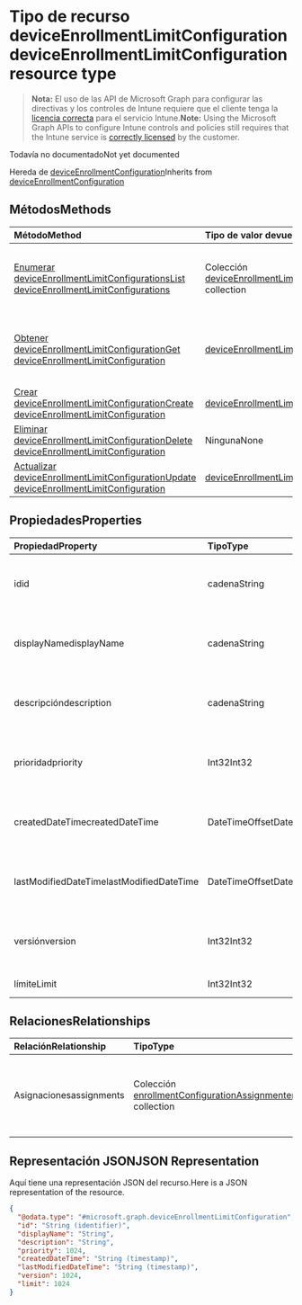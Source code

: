 # <a name="deviceenrollmentlimitconfiguration-resource-type"></a><span data-ttu-id="eba71-101">Tipo de recurso deviceEnrollmentLimitConfiguration</span><span class="sxs-lookup"><span data-stu-id="eba71-101">deviceEnrollmentLimitConfiguration resource type</span></span>

> <span data-ttu-id="eba71-102">**Nota:** El uso de las API de Microsoft Graph para configurar las directivas y los controles de Intune requiere que el cliente tenga la [licencia correcta](https://go.microsoft.com/fwlink/?linkid=839381) para el servicio Intune.</span><span class="sxs-lookup"><span data-stu-id="eba71-102">**Note:** Using the Microsoft Graph APIs to configure Intune controls and policies still requires that the Intune service is [correctly licensed](https://go.microsoft.com/fwlink/?linkid=839381) by the customer.</span></span>

<span data-ttu-id="eba71-103">Todavía no documentado</span><span class="sxs-lookup"><span data-stu-id="eba71-103">Not yet documented</span></span>

<span data-ttu-id="eba71-104">Hereda de [deviceEnrollmentConfiguration](../resources/intune_onboarding_deviceenrollmentconfiguration.md)</span><span class="sxs-lookup"><span data-stu-id="eba71-104">Inherits from [deviceEnrollmentConfiguration](../resources/intune_onboarding_deviceenrollmentconfiguration.md)</span></span>

## <a name="methods"></a><span data-ttu-id="eba71-105">Métodos</span><span class="sxs-lookup"><span data-stu-id="eba71-105">Methods</span></span>
|<span data-ttu-id="eba71-106">Método</span><span class="sxs-lookup"><span data-stu-id="eba71-106">Method</span></span>|<span data-ttu-id="eba71-107">Tipo de valor devuelto</span><span class="sxs-lookup"><span data-stu-id="eba71-107">Return Type</span></span>|<span data-ttu-id="eba71-108">Descripción</span><span class="sxs-lookup"><span data-stu-id="eba71-108">Description</span></span>|
|:---|:---|:---|
|[<span data-ttu-id="eba71-109">Enumerar deviceEnrollmentLimitConfigurations</span><span class="sxs-lookup"><span data-stu-id="eba71-109">List deviceEnrollmentLimitConfigurations</span></span>](../api/intune_onboarding_deviceenrollmentlimitconfiguration_list.md)|<span data-ttu-id="eba71-110">Colección [deviceEnrollmentLimitConfiguration](../resources/intune_onboarding_deviceenrollmentlimitconfiguration.md)</span><span class="sxs-lookup"><span data-stu-id="eba71-110">[deviceEnrollmentLimitConfiguration](../resources/intune_onboarding_deviceenrollmentlimitconfiguration.md) collection</span></span>|<span data-ttu-id="eba71-111">Enumere las propiedades y las relaciones de los objetos [deviceEnrollmentLimitConfiguration](../resources/intune_onboarding_deviceenrollmentlimitconfiguration.md).</span><span class="sxs-lookup"><span data-stu-id="eba71-111">List properties and relationships of the [deviceEnrollmentLimitConfiguration](../resources/intune_onboarding_deviceenrollmentlimitconfiguration.md) objects.</span></span>|
|[<span data-ttu-id="eba71-112">Obtener deviceEnrollmentLimitConfiguration</span><span class="sxs-lookup"><span data-stu-id="eba71-112">Get deviceEnrollmentLimitConfiguration</span></span>](../api/intune_onboarding_deviceenrollmentlimitconfiguration_get.md)|[<span data-ttu-id="eba71-113">deviceEnrollmentLimitConfiguration</span><span class="sxs-lookup"><span data-stu-id="eba71-113">deviceEnrollmentLimitConfiguration</span></span>](../resources/intune_onboarding_deviceenrollmentlimitconfiguration.md)|<span data-ttu-id="eba71-114">Lea las propiedades y las relaciones del objeto [deviceEnrollmentLimitConfiguration](../resources/intune_onboarding_deviceenrollmentlimitconfiguration.md).</span><span class="sxs-lookup"><span data-stu-id="eba71-114">Read properties and relationships of [plannerProgressTaskBoardTaskFormat](../resources/intune_onboarding_deviceenrollmentlimitconfiguration.md) object.</span></span>|
|[<span data-ttu-id="eba71-115">Crear deviceEnrollmentLimitConfiguration</span><span class="sxs-lookup"><span data-stu-id="eba71-115">Create deviceEnrollmentLimitConfiguration</span></span>](../api/intune_onboarding_deviceenrollmentlimitconfiguration_create.md)|[<span data-ttu-id="eba71-116">deviceEnrollmentLimitConfiguration</span><span class="sxs-lookup"><span data-stu-id="eba71-116">deviceEnrollmentLimitConfiguration</span></span>](../resources/intune_onboarding_deviceenrollmentlimitconfiguration.md)|<span data-ttu-id="eba71-117">Cree un objeto [deviceEnrollmentLimitConfiguration](../resources/intune_onboarding_deviceenrollmentlimitconfiguration.md).</span><span class="sxs-lookup"><span data-stu-id="eba71-117">Create a new [plannerBucket](../resources/intune_onboarding_deviceenrollmentlimitconfiguration.md) object.</span></span>|
|[<span data-ttu-id="eba71-118">Eliminar deviceEnrollmentLimitConfiguration</span><span class="sxs-lookup"><span data-stu-id="eba71-118">Delete deviceEnrollmentLimitConfiguration</span></span>](../api/intune_onboarding_deviceenrollmentlimitconfiguration_delete.md)|<span data-ttu-id="eba71-119">Ninguna</span><span class="sxs-lookup"><span data-stu-id="eba71-119">None</span></span>|<span data-ttu-id="eba71-120">Elimina un [deviceEnrollmentLimitConfiguration](../resources/intune_onboarding_deviceenrollmentlimitconfiguration.md).</span><span class="sxs-lookup"><span data-stu-id="eba71-120">Deletes a [deviceEnrollmentLimitConfiguration](../resources/intune_onboarding_deviceenrollmentlimitconfiguration.md).</span></span>|
|[<span data-ttu-id="eba71-121">Actualizar deviceEnrollmentLimitConfiguration</span><span class="sxs-lookup"><span data-stu-id="eba71-121">Update deviceEnrollmentLimitConfiguration</span></span>](../api/intune_onboarding_deviceenrollmentlimitconfiguration_update.md)|[<span data-ttu-id="eba71-122">deviceEnrollmentLimitConfiguration</span><span class="sxs-lookup"><span data-stu-id="eba71-122">deviceEnrollmentLimitConfiguration</span></span>](../resources/intune_onboarding_deviceenrollmentlimitconfiguration.md)|<span data-ttu-id="eba71-123">Actualice las propiedades de un objeto [deviceEnrollmentLimitConfiguration](../resources/intune_onboarding_deviceenrollmentlimitconfiguration.md).</span><span class="sxs-lookup"><span data-stu-id="eba71-123">Update the properties of a [calendar](../resources/intune_onboarding_deviceenrollmentlimitconfiguration.md) object.</span></span>|

## <a name="properties"></a><span data-ttu-id="eba71-124">Propiedades</span><span class="sxs-lookup"><span data-stu-id="eba71-124">Properties</span></span>
|<span data-ttu-id="eba71-125">Propiedad</span><span class="sxs-lookup"><span data-stu-id="eba71-125">Property</span></span>|<span data-ttu-id="eba71-126">Tipo</span><span class="sxs-lookup"><span data-stu-id="eba71-126">Type</span></span>|<span data-ttu-id="eba71-127">Descripción</span><span class="sxs-lookup"><span data-stu-id="eba71-127">Description</span></span>|
|:---|:---|:---|
|<span data-ttu-id="eba71-128">id</span><span class="sxs-lookup"><span data-stu-id="eba71-128">id</span></span>|<span data-ttu-id="eba71-129">cadena</span><span class="sxs-lookup"><span data-stu-id="eba71-129">String</span></span>|<span data-ttu-id="eba71-130">Todavía no documentado Heredado de [deviceEnrollmentConfiguration](../resources/intune_onboarding_deviceenrollmentconfiguration.md)</span><span class="sxs-lookup"><span data-stu-id="eba71-130">Not yet documented Inherited from [deviceEnrollmentConfiguration](../resources/intune_onboarding_deviceenrollmentconfiguration.md)</span></span>|
|<span data-ttu-id="eba71-131">displayName</span><span class="sxs-lookup"><span data-stu-id="eba71-131">displayName</span></span>|<span data-ttu-id="eba71-132">cadena</span><span class="sxs-lookup"><span data-stu-id="eba71-132">String</span></span>|<span data-ttu-id="eba71-133">Todavía no documentado Heredado de [deviceEnrollmentConfiguration](../resources/intune_onboarding_deviceenrollmentconfiguration.md)</span><span class="sxs-lookup"><span data-stu-id="eba71-133">Not yet documented Inherited from [deviceEnrollmentConfiguration](../resources/intune_onboarding_deviceenrollmentconfiguration.md)</span></span>|
|<span data-ttu-id="eba71-134">descripción</span><span class="sxs-lookup"><span data-stu-id="eba71-134">description</span></span>|<span data-ttu-id="eba71-135">cadena</span><span class="sxs-lookup"><span data-stu-id="eba71-135">String</span></span>|<span data-ttu-id="eba71-136">Todavía no documentado Heredado de [deviceEnrollmentConfiguration](../resources/intune_onboarding_deviceenrollmentconfiguration.md)</span><span class="sxs-lookup"><span data-stu-id="eba71-136">Not yet documented Inherited from [deviceEnrollmentConfiguration](../resources/intune_onboarding_deviceenrollmentconfiguration.md)</span></span>|
|<span data-ttu-id="eba71-137">prioridad</span><span class="sxs-lookup"><span data-stu-id="eba71-137">priority</span></span>|<span data-ttu-id="eba71-138">Int32</span><span class="sxs-lookup"><span data-stu-id="eba71-138">Int32</span></span>|<span data-ttu-id="eba71-139">Todavía no documentado Heredado de [deviceEnrollmentConfiguration](../resources/intune_onboarding_deviceenrollmentconfiguration.md)</span><span class="sxs-lookup"><span data-stu-id="eba71-139">Not yet documented Inherited from [deviceEnrollmentConfiguration](../resources/intune_onboarding_deviceenrollmentconfiguration.md)</span></span>|
|<span data-ttu-id="eba71-140">createdDateTime</span><span class="sxs-lookup"><span data-stu-id="eba71-140">createdDateTime</span></span>|<span data-ttu-id="eba71-141">DateTimeOffset</span><span class="sxs-lookup"><span data-stu-id="eba71-141">DateTimeOffset</span></span>|<span data-ttu-id="eba71-142">Todavía no documentado Heredado de [deviceEnrollmentConfiguration](../resources/intune_onboarding_deviceenrollmentconfiguration.md)</span><span class="sxs-lookup"><span data-stu-id="eba71-142">Not yet documented Inherited from [deviceEnrollmentConfiguration](../resources/intune_onboarding_deviceenrollmentconfiguration.md)</span></span>|
|<span data-ttu-id="eba71-143">lastModifiedDateTime</span><span class="sxs-lookup"><span data-stu-id="eba71-143">lastModifiedDateTime</span></span>|<span data-ttu-id="eba71-144">DateTimeOffset</span><span class="sxs-lookup"><span data-stu-id="eba71-144">DateTimeOffset</span></span>|<span data-ttu-id="eba71-145">Todavía no documentado Heredado de [deviceEnrollmentConfiguration](../resources/intune_onboarding_deviceenrollmentconfiguration.md)</span><span class="sxs-lookup"><span data-stu-id="eba71-145">Not yet documented Inherited from [deviceEnrollmentConfiguration](../resources/intune_onboarding_deviceenrollmentconfiguration.md)</span></span>|
|<span data-ttu-id="eba71-146">versión</span><span class="sxs-lookup"><span data-stu-id="eba71-146">version</span></span>|<span data-ttu-id="eba71-147">Int32</span><span class="sxs-lookup"><span data-stu-id="eba71-147">Int32</span></span>|<span data-ttu-id="eba71-148">Todavía no documentado Heredado de [deviceEnrollmentConfiguration](../resources/intune_onboarding_deviceenrollmentconfiguration.md)</span><span class="sxs-lookup"><span data-stu-id="eba71-148">Not yet documented Inherited from [deviceEnrollmentConfiguration](../resources/intune_onboarding_deviceenrollmentconfiguration.md)</span></span>|
|<span data-ttu-id="eba71-149">límite</span><span class="sxs-lookup"><span data-stu-id="eba71-149">Limit</span></span>|<span data-ttu-id="eba71-150">Int32</span><span class="sxs-lookup"><span data-stu-id="eba71-150">Int32</span></span>|<span data-ttu-id="eba71-151">Todavía no documentado</span><span class="sxs-lookup"><span data-stu-id="eba71-151">Not yet documented</span></span>|

## <a name="relationships"></a><span data-ttu-id="eba71-152">Relaciones</span><span class="sxs-lookup"><span data-stu-id="eba71-152">Relationships</span></span>
|<span data-ttu-id="eba71-153">Relación</span><span class="sxs-lookup"><span data-stu-id="eba71-153">Relationship</span></span>|<span data-ttu-id="eba71-154">Tipo</span><span class="sxs-lookup"><span data-stu-id="eba71-154">Type</span></span>|<span data-ttu-id="eba71-155">Descripción</span><span class="sxs-lookup"><span data-stu-id="eba71-155">Description</span></span>|
|:---|:---|:---|
|<span data-ttu-id="eba71-156">Asignaciones</span><span class="sxs-lookup"><span data-stu-id="eba71-156">assignments</span></span>|<span data-ttu-id="eba71-157">Colección [enrollmentConfigurationAssignment](../resources/intune_onboarding_enrollmentconfigurationassignment.md)</span><span class="sxs-lookup"><span data-stu-id="eba71-157">[enrollmentConfigurationAssignment](../resources/intune_onboarding_enrollmentconfigurationassignment.md) collection</span></span>|<span data-ttu-id="eba71-158">La lista de asignaciones de grupo para el perfil de configuración del dispositivo.</span><span class="sxs-lookup"><span data-stu-id="eba71-158">The list of group assignments for the device configuration profile.</span></span> <span data-ttu-id="eba71-159">Heredado de [deviceEnrollmentConfiguration](../resources/intune_onboarding_deviceenrollmentconfiguration.md)</span><span class="sxs-lookup"><span data-stu-id="eba71-159">Inherited from [deviceEnrollmentConfiguration](../resources/intune_onboarding_deviceenrollmentconfiguration.md)</span></span>|

## <a name="json-representation"></a><span data-ttu-id="eba71-160">Representación JSON</span><span class="sxs-lookup"><span data-stu-id="eba71-160">JSON Representation</span></span>
<span data-ttu-id="eba71-161">Aquí tiene una representación JSON del recurso.</span><span class="sxs-lookup"><span data-stu-id="eba71-161">Here is a JSON representation of the resource.</span></span>
<!-- {
  "blockType": "resource",
  "keyProperty": "id",
  "@odata.type": "microsoft.graph.deviceEnrollmentLimitConfiguration"
}
-->
``` json
{
  "@odata.type": "#microsoft.graph.deviceEnrollmentLimitConfiguration",
  "id": "String (identifier)",
  "displayName": "String",
  "description": "String",
  "priority": 1024,
  "createdDateTime": "String (timestamp)",
  "lastModifiedDateTime": "String (timestamp)",
  "version": 1024,
  "limit": 1024
}
```



